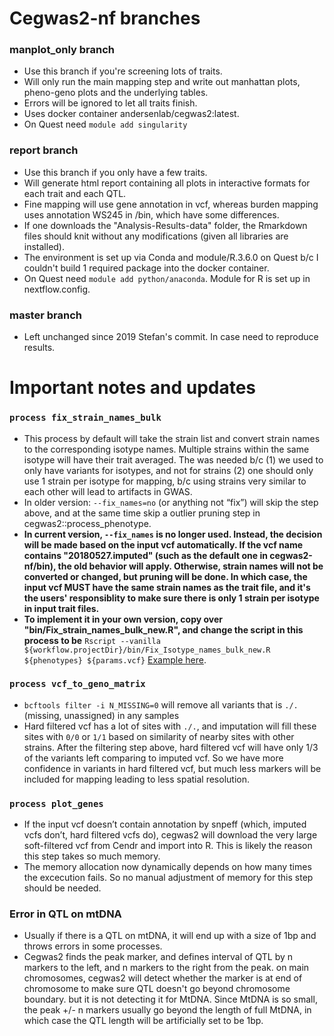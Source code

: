 # Cegwas2-nf branches
### manplot_only branch
- Use this branch if you're screening lots of traits.
- Will only run the main mapping step and write out manhattan plots, pheno-geno plots and the underlying tables.
- Errors will be ignored to let all traits finish. 
- Uses docker container andersenlab/cegwas2:latest. 
- On Quest need `module add singularity`

### report branch
- Use this branch if you only have a few traits.
- Will generate html report containing all plots in interactive formats for each trait and each QTL. 
- Fine mapping will use gene annotation in vcf, whereas burden mapping uses annotation WS245 in /bin, which have some differences.
- If one downloads the "Analysis-Results-data" folder, the Rmarkdown files should knit without any modifications (given all libraries are installed).
- The environment is set up via Conda and module/R.3.6.0 on Quest b/c I couldn't build 1 required package into the docker container. 
- On Quest need `module add python/anaconda`. Module for R is set up in nextflow.config.

### master branch
- Left unchanged since 2019 Stefan's commit. In case need to reproduce results.

# Important notes and updates
### `process fix_strain_names_bulk`
- This process by default will take the strain list and convert strain names to the corresponding isotype names. Multiple strains within the same isotype will have their trait averaged. The was needed b/c (1) we used to only have variants for isotypes, and not for strains (2) one should only use 1 strain per isotype for mapping, b/c using strains very similar to each other will lead to artifacts in GWAS.
- In older version: `--fix_names=no` (or anything not “fix”) will skip the step above, and at the same time skip a outlier pruning step in cegwas2::process_phenotype. 
- **In current version, `--fix_names` is no longer used. Instead, the decision will be made based on the input vcf automatically. If the vcf name contains "20180527.imputed" (such as the default one in cegwas2-nf/bin), the old behavior will apply. Otherwise, strain names will not be converted or changed, but pruning will be done. In which case, the input vcf MUST have the same strain names as the trait file, and it's the users' responsiblity to make sure there is only 1 strain per isotype in input trait files.**
- **To implement it in your own version, copy over "bin/Fix_strain_names_bulk_new.R", and change the script in this process to be**
`Rscript --vanilla ${workflow.projectDir}/bin/Fix_Isotype_names_bulk_new.R ${phenotypes} ${params.vcf}` 
[Example here](https://github.com/AndersenLab/cegwas2-nf/commit/b54afbc2d76db20f0744fdbd11634516aa05565f).

### `process vcf_to_geno_matrix`
- `bcftools filter -i N_MISSING=0` will remove all variants that is `./.` (missing, unassigned) in any samples
- Hard filtered vcf has a lot of sites with `./.`, and imputation will fill these sites with `0/0` or `1/1` based on similarity of nearby sites with other strains. After the filtering step above, hard filtered vcf will have only 1/3 of the variants left comparing to imputed vcf. So we have more confidence in variants in hard filtered vcf, but much less markers will be included for mapping leading to less spatial resolution.

### `process plot_genes`
- If the input vcf doesn’t contain annotation by snpeff (which, imputed vcfs don’t, hard filtered vcfs do), cegwas2 will download the very large soft-filtered vcf from Cendr and import into R. This is likely the reason this step takes so much memory. 
- The memory allocation now dynamically depends on how many times the excecution fails. So no manual adjustment of memory for this step should be needed.

### Error in QTL on mtDNA
- Usually if there is a QTL on mtDNA, it will end up with a size of 1bp and throws errors in some processes. 
- Cegwas2 finds the peak marker, and defines interval of QTL by n markers to the left, and n markers to the right from the peak. on main chromosomes, cegwas2 will detect whether the marker is at end of chromosome to make sure QTL doesn't go beyond chromosome boundary. but it is not detecting it for MtDNA. Since MtDNA is so small, the peak +/- n markers usually go beyond the length of full MtDNA, in which case the QTL length will be artificially set to be 1bp.
